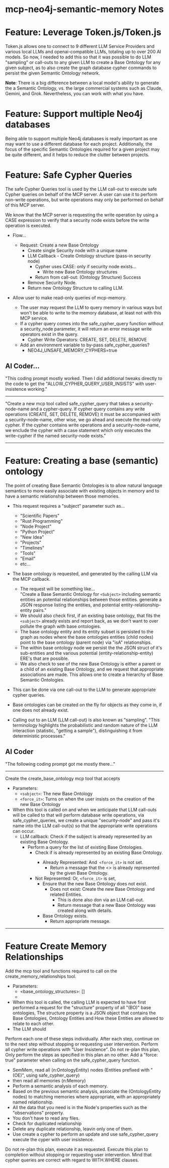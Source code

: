 # mcp-neo4j-semantic-memory Notes

# Feature: Leverage Token.js/Token.js

Token.js allows one to connect to 9 different LLM Service Providers and various local LLMs and openai-compatible LLMs, totaling up to over 200 AI models. So now, I needed to add this so that it was possible to do LLM "sampling" or call-outs to any given LLM to create a Base Ontology for any given subject, as to also create the graph database cypher commands to persist the given Semantic Ontology network.

**Note**: There is a big difference between a local model's ability to generate the a Semantic Ontology, vs. the large commercial systems such as Claude, Gemini, and Grok. Nevertheless, you can work with what you have.


# Feature: Support multiple Neo4j databases

Being able to support multiple Neo4j databases is really important as one may want to use a different database for each project. Additionally, the focus of the specific Semantic Ontologies required for a given project may be quite different, and it helps to reduce the clutter between projects.


# Feature: Safe Cypher Queries

The safe Cypher Queries tool is used by the LLM call-out to execute safe Cypher queries on behalf of the MCP server. A user can use it to perform non-write operations, but write operations may only be performed on behalf of this MCP server.

We know that the MCP server is requesting the write operation by using a CASE expression to verify that a security node exists before the write operation is executed.

- Flow...
  - Request: Create a new Base Ontology
    - Create single Security node with a unique name
    - LLM Callback - Create Ontology structure (pass-in security node)
      - Cypher uses CASE: only if security node exists...
        - Write new Base Ontology structures
      - Return from call-out: (Ontology Structure) Success
    - Remove Security Node.
    - Return new Ontology Structure to calling LLM.

- Allow user to make read-only queries of mcp-memory.
  - The user may request the LLM to query memory in various ways but won't be able to write to the memory database, at least not with this MCP service.
  - If a cypher query comes into the safe_cypher_query function without a security_node parameter, it will return an error message write operators exist in the query.
    - Cypher Write Operators: CREATE, SET, DELETE, REMOVE
  - Add an environment variable to by-pass safe_cypher_queries?
    - NEO4J_UNSAFE_MEMORY_CYPHERS=true

## AI Coder...

"This coding prompt mostly worked. Then I did additional tweaks directly to the code to get the "ALLOW_CYPHER_QUERY_USER_INSISTS" with user-insistence working."

---

"Create a new mcp tool called safe_cypher_query that takes a security-node-name and a cypher-query. If cypher query contains any write operations (CREATE, SET, DELETE, REMOVE) it must be accompanied with a security-node-name, other wise, we go ahead and execute the read-only cypher. If the cypher contains write operations and a security-node-name, we enclude the cypher with a case statement which only executes the write-cypher if the named security-node exists."

---

# Feature: Creating a base (semantic) ontology

The point of creating Base Semantic Ontologies is to allow natural language semantics to more easily associate with existing objects in memory and to have a semantic relationship between those memories.

- This request requires a "subject" parameter such as... 
  - "Scientific Papers"
  - "Rust Programming"
  - "Node Project"
  - "Python Project"
  - "New Idea"
  - "Projects"
  - "Timelines"
  - "Tools"
  - "Email"
  - etc...
- The base ontology is requested, and generated by the calling LLM via the MCP callback.
  - The request will be something like...<br>
    "Create a Base Semantic Ontology for `<Subject>` including semantic entities an potential relationships between those entities. generate a JSON response listing the entities, and potential entity-relationship-entity pairs."
  - We should also check first, if an existing base ontology, that fits the `<subject>` already exists and report back, as we don't want to over pollute the graph with base ontologies.
  - The base ontology entity and its entity subset is persisted to the graph as nodes where the base ontologies entities (child nodes) point to the base ontology (parent node) via "isA" relationships.
  - The within base ontology node we persist the the JSON struct of it's sub-entities and the various potential (entity-relationship-entity) ERE's that are possible.
  - We also check to see of the new Base Ontology is either a parent or a child of an existing Base Ontology, and we request that appropriate associations are made. This allows one to create a hierarchy of Base Semantic Ontologies.
- This can be done via one call-out to the LLM to generate appropriate cypher queries.
- Base ontologies can be created on the fly for objects as they come in, if one does not already exist.

- Calling out to an LLM (LLM call-out) is also known as "sampling".
  "This terminology highlights the probabilistic and random nature of the LLM interaction (statistic, "getting a sample"), distinguishing it from deterministic processes."

## AI Coder

   "The following coding prompt got me mostly there..."

---

Create the create_base_ontology mcp tool that accepts 
- Parameters: 
  - `<subject>`: The new Base Ontology
  - `<force_it>`: Turns on when the user insists on the creation of the new Base Ontology
- When this tool is called on and when we anticipate that LLM call-outs will be called to that will perform database write operations, via safe_cypher_queries, we create a unique "security-node" and pass it's name into the LLM call-out(s) so that the appropriate write operations can occur.
  - LLM callback: Check if the subject is already represented by an existing Base Ontology.<br>
    - Perform a query for the list of existing Base Ontologies.<br>
        - Check if <subject> is already represented by an existing Base Ontology.<br>
          - Already Represented: And` <force_it>` is not set.<br>
            - Return a message that the <<subject>> is already represented by the given Base Ontology.<br>
        - Not Represented: Or, `<force_it>` is set,<br>
          - Ensure that the new Base Ontology does not exist.<br>
            - Does not exist: Create the new Base Ontology and related Entities.<br>
              - This is done also don via an LLM call-out.
              - Return message that a new Base Ontology was created along with details.
          - Base Ontology exists.
            - Return appropriate message.

   

---

# Feature Create Memory Relationships

Add the mcp tool and functions required to call on the create_memory_relationships tool.
- Parameters:
  - <base_ontology_structures>: []
  - 
- When this tool is called, the calling LLM is expected to have first performed a request for the "structure" property of all "(BO)" base ontologies, The structure property is a JSON object that contains the Base Ontologies, Ontology Entities and How these Entities are allowed to relate to each other.
- The LLM should

Perform each one of these steps individually. After each step, continue on to the next step without stopping or requesting user intervention. Perform all cypher write operations with "User Insistence". Do not re-plan this plan, Only perform the steps as specified in this plan an no other. Add a "force: true" parameter when calling on the safe_cypher_query function.
- SemMem, read all (n:OntologyEntity) nodes (Entities prefixed with "(OE)", using safe_cypher_query)
- then read all memories (n:Memory)
- Perform a semantic analysis of each memory.
- Based on the previous semantic analysis, associate the (OntologyEntity nodes) to matching memories where appropriate, with an appropriately named relationship.
- All the data that you need is in the Node's properties such as the "observations" property.
- You don't have to read any files.
- Check for duplicated relationship
- Delete any duplicate relationship, leavin only one of them.
- Use create a cypher to perform an update and use safe_cypher_query execute the cyper with user insistence.

Do not re-plan this plan, execute it as requested.
Execute this plan to completion without stopping or requesting user intervention.
Mind that cypher queries are correct with regard to WITH.WHERE clauses.
